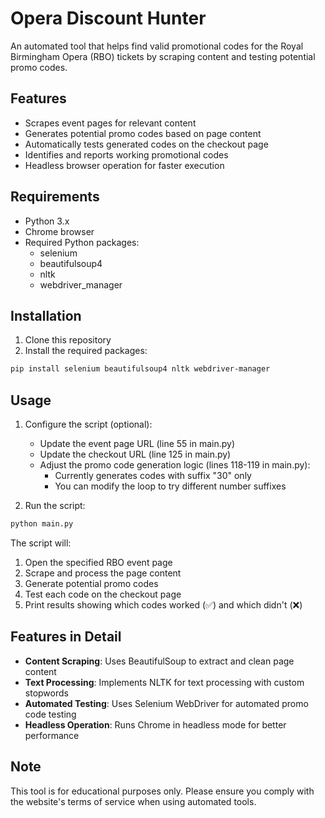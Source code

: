 # Opera Discount Hunter

An automated tool that helps find valid promotional codes for the Royal Birmingham Opera (RBO) tickets by scraping content and testing potential promo codes.

## Features

- Scrapes event pages for relevant content
- Generates potential promo codes based on page content
- Automatically tests generated codes on the checkout page
- Identifies and reports working promotional codes
- Headless browser operation for faster execution

## Requirements

- Python 3.x
- Chrome browser
- Required Python packages:
  - selenium
  - beautifulsoup4
  - nltk
  - webdriver_manager

## Installation

1. Clone this repository
2. Install the required packages:
```bash
pip install selenium beautifulsoup4 nltk webdriver-manager
```

## Usage

1. Configure the script (optional):
   - Update the event page URL (line 55 in main.py)
   - Update the checkout URL (line 125 in main.py)
   - Adjust the promo code generation logic (lines 118-119 in main.py):
     - Currently generates codes with suffix "30" only
     - You can modify the loop to try different number suffixes

2. Run the script:
```bash
python main.py
```

The script will:
1. Open the specified RBO event page
2. Scrape and process the page content
3. Generate potential promo codes
4. Test each code on the checkout page
5. Print results showing which codes worked (✅) and which didn't (❌)

## Features in Detail

- **Content Scraping**: Uses BeautifulSoup to extract and clean page content
- **Text Processing**: Implements NLTK for text processing with custom stopwords
- **Automated Testing**: Uses Selenium WebDriver for automated promo code testing
- **Headless Operation**: Runs Chrome in headless mode for better performance

## Note

This tool is for educational purposes only. Please ensure you comply with the website's terms of service when using automated tools.


